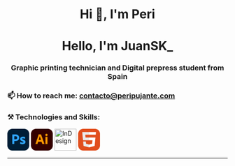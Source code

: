 <div id="header" align="center">
    <h1 align="center">Hi 👋, I'm Peri</h1>
    <h1 class="text-2xl sm:text-4xl neon-text mb-2 sm:mb-4">Hello, I'm JuanSK<span class="blink">_</span></h1>
    <h3 align="center">Graphic printing technician and Digital prepress student from Spain</h3>
</div>

 ### 📫 How to reach me: **contacto@peripujante.com**

<div align="left">
    <h3>⚒️ Technologies and Skills:</h3>
    <div>
        <img src="https://github.com/tandpfun/skill-icons/blob/main/icons/Photoshop.svg" title="PhotoShop" **alt="PhotoShop" width="50" height="50"/>
        <img src="https://raw.githubusercontent.com/tandpfun/skill-icons/65dea6c4eaca7da319e552c09f4cf5a9a8dab2c8/icons/Illustrator.svg" title="Illustrator" **alt="Illustrator" width="50" height="50"/>
        <img src="https://upload.wikimedia.org/wikipedia/commons/thumb/4/48/Adobe_InDesign_CC_icon.svg/512px-Adobe_InDesign_CC_icon.svg.png?20210519032020" title="InDesign" **alt="InDesign" width="50" height="50"/>
        <img src="https://raw.githubusercontent.com/tandpfun/skill-icons/65dea6c4eaca7da319e552c09f4cf5a9a8dab2c8/icons/HTML.svg" title="HTML" **alt="HTML" width="50" height="50"/>
</div>

---
